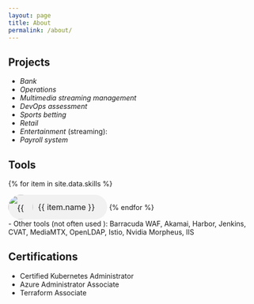 ```yaml
---
layout: page
title: About
permalink: /about/
---
```


## Projects

* *Bank*
* *Operations*
* *Multimedia streaming management*
* *DevOps assessment*
* *Sports betting*
* *Retail*
* *Entertainment* (streaming):
* *Payroll system*



## Tools

{% for item in site.data.skills %}
 <div style="display: inline-block; padding: 0 25px; height: 50px; font-size: 16px; line-height: 50px; border-radius: 25px; background-color: #f1f1f1;">
  <img src="{{ item.link }}" alt="{{ item.name }}" style="float: left; margin: 0 10px 0 -25px; height: 50px; width: 50px; border-radius: 50%;">{{ item.name }}</div>
{% endfor %}

<br>
- Other tools (not often used ): Barracuda WAF, Akamai, Harbor, Jenkins, CVAT, MediaMTX, OpenLDAP, Istio, Nvidia Morpheus, IIS

## Certifications
* Certified Kubernetes Administrator
* Azure Administrator Associate
* Terraform Associate